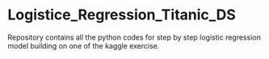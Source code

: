 # Logistice_Regression_Titanic_DS
Repository contains all the python codes for step by step logistic regression model building on one of the kaggle exercise.
